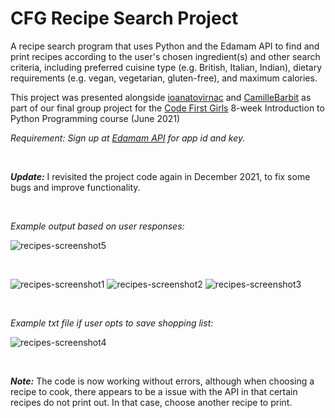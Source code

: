 # CFG Recipe Search Project

A recipe search program that uses Python and the Edamam API to find and print recipes according to the user's chosen ingredient(s) and other search criteria, including preferred cuisine type (e.g. British, Italian, Indian), dietary requirements (e.g. vegan, vegetarian, gluten-free), and maximum calories. 

This project was presented alongside [ioanatovirnac](https://github.com/ioanatovirnac) and [CamilleBarbit](https://github.com/camillebarbit) as part of our final group project for the [Code First Girls](https://codefirstgirls.org.uk/) 8-week Introduction to Python Programming course (June 2021)

_Requirement:  Sign up at [Edamam API](https://developer.edamam.com/edamam-recipe-api) for app id and key._

<br>

**_Update:_** I revisited the project code again in December 2021, to fix some bugs and improve functionality.

<br>

_Example output based on user responses:_

![recipes-screenshot5](https://user-images.githubusercontent.com/63753021/146090789-809ce45c-b9b1-47a1-9b21-53b69bcb45d9.jpg)

<br>

![recipes-screenshot1](https://user-images.githubusercontent.com/63753021/146090748-afa23669-9091-428e-9e30-01023691f2c9.jpg)
![recipes-screenshot2](https://user-images.githubusercontent.com/63753021/146090756-742c825c-22c5-4c1c-9abd-c3fda00b3ccc.jpg)
![recipes-screenshot3](https://user-images.githubusercontent.com/63753021/146090767-fe573fe9-c791-46df-b5da-0bf9a4fa2f43.jpg)

<br>

_Example txt file if user opts to save shopping list:_

![recipes-screenshot4](https://user-images.githubusercontent.com/63753021/146090780-5efcb51d-9fcf-4957-b1a8-569f8c4e967a.jpg)

<br>

**_Note:_** The code is now working without errors, although when choosing a recipe to cook, there appears to be a issue with the API in that certain recipes do not print out.  In that case, choose another recipe to print.
